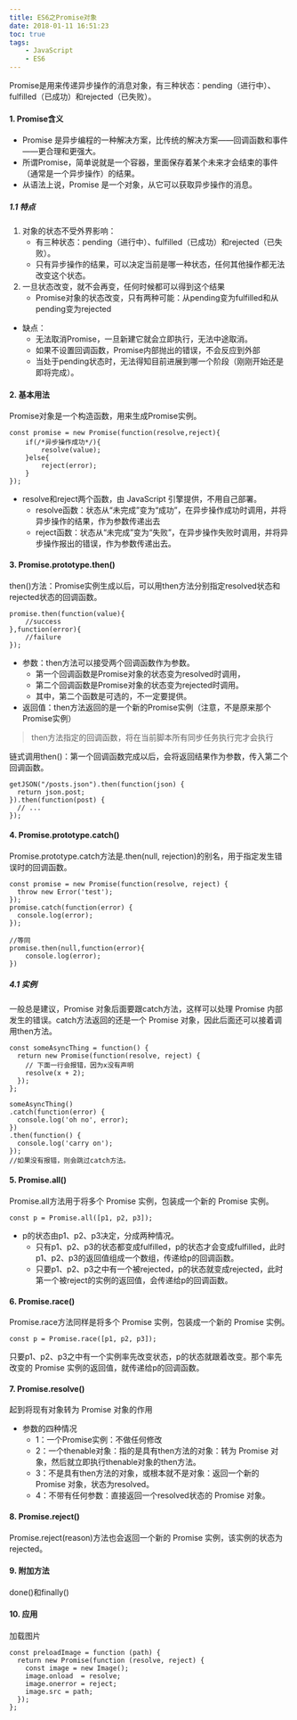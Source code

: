 ```yaml
---
title: ES6之Promise对象
date: 2018-01-11 16:51:23
toc: true
tags:
    - JavaScript
    - ES6
---
```

Promise是用来传递异步操作的消息对象，有三种状态：pending（进行中）、fulfilled（已成功）和rejected（已失败）。

#### 1. Promise含义
- Promise 是异步编程的一种解决方案，比传统的解决方案——回调函数和事件——更合理和更强大。
- 所谓Promise，简单说就是一个容器，里面保存着某个未来才会结束的事件（通常是一个异步操作）的结果。
- 从语法上说，Promise 是一个对象，从它可以获取异步操作的消息。

##### 1.1 特点
1. 对象的状态不受外界影响：
    - 有三种状态：pending（进行中）、fulfilled（已成功）和rejected（已失败）。
    - 只有异步操作的结果，可以决定当前是哪一种状态，任何其他操作都无法改变这个状态。
2. 一旦状态改变，就不会再变，任何时候都可以得到这个结果
    - Promise对象的状态改变，只有两种可能：从pending变为fulfilled和从pending变为rejected

- 缺点：
    - 无法取消Promise，一旦新建它就会立即执行，无法中途取消。
    - 如果不设置回调函数，Promise内部抛出的错误，不会反应到外部
    - 当处于pending状态时，无法得知目前进展到哪一个阶段（刚刚开始还是即将完成）。

<!--more-->

#### 2. 基本用法
Promise对象是一个构造函数，用来生成Promise实例。
```
const promise = new Promise(function(resolve,reject){
    if(/*异步操作成功*/){
        resolve(value);
    }else{
        reject(error);
    }
});
```
- resolve和reject两个函数，由 JavaScript 引擎提供，不用自己部署。
    - resolve函数：状态从“未完成”变为“成功”，在异步操作成功时调用，并将异步操作的结果，作为参数传递出去
    - reject函数：状态从“未完成”变为“失败”，在异步操作失败时调用，并将异步操作报出的错误，作为参数传递出去。

#### 3. Promise.prototype.then()
then()方法：Promise实例生成以后，可以用then方法分别指定resolved状态和rejected状态的回调函数。
```
promise.then(function(value){
    //success
},function(error){
    //failure
});
```
- 参数：then方法可以接受两个回调函数作为参数。
    - 第一个回调函数是Promise对象的状态变为resolved时调用，
    - 第二个回调函数是Promise对象的状态变为rejected时调用。
    - 其中，第二个函数是可选的，不一定要提供。
- 返回值：then方法返回的是一个新的Promise实例（注意，不是原来那个Promise实例）

> then方法指定的回调函数，将在当前脚本所有同步任务执行完才会执行

链式调用then()：第一个回调函数完成以后，会将返回结果作为参数，传入第二个回调函数。
```
getJSON("/posts.json").then(function(json) {
  return json.post;
}).then(function(post) {
  // ...
});
```
#### 4. Promise.prototype.catch()
Promise.prototype.catch方法是.then(null, rejection)的别名，用于指定发生错误时的回调函数。
```
const promise = new Promise(function(resolve, reject) {
  throw new Error('test');
});
promise.catch(function(error) {
  console.log(error);
});

//等同
promise.then(null,function(error){
    console.log(error);
})
```

##### 4.1 实例
一般总是建议，Promise 对象后面要跟catch方法，这样可以处理 Promise 内部发生的错误。catch方法返回的还是一个 Promise 对象，因此后面还可以接着调用then方法。
```
const someAsyncThing = function() {
  return new Promise(function(resolve, reject) {
    // 下面一行会报错，因为x没有声明
    resolve(x + 2);
  });
};

someAsyncThing()
.catch(function(error) {
  console.log('oh no', error);
})
.then(function() {
  console.log('carry on');
});
//如果没有报错，则会跳过catch方法。
```

#### 5. Promise.all()
Promise.all方法用于将多个 Promise 实例，包装成一个新的 Promise 实例。
```
const p = Promise.all([p1, p2, p3]);
```

- p的状态由p1、p2、p3决定，分成两种情况。
    - 只有p1、p2、p3的状态都变成fulfilled，p的状态才会变成fulfilled，此时p1、p2、p3的返回值组成一个数组，传递给p的回调函数。
    - 只要p1、p2、p3之中有一个被rejected，p的状态就变成rejected，此时第一个被reject的实例的返回值，会传递给p的回调函数。

#### 6. Promise.race()
Promise.race方法同样是将多个 Promise 实例，包装成一个新的 Promise 实例。
```
const p = Promise.race([p1, p2, p3]);
```
只要p1、p2、p3之中有一个实例率先改变状态，p的状态就跟着改变。那个率先改变的 Promise 实例的返回值，就传递给p的回调函数。

#### 7. Promise.resolve()
起到将现有对象转为 Promise 对象的作用
- 参数的四种情况
    - 1：一个Promise实例：不做任何修改
    - 2：一个thenable对象：指的是具有then方法的对象：转为 Promise 对象，然后就立即执行thenable对象的then方法。
    - 3：不是具有then方法的对象，或根本就不是对象：返回一个新的 Promise 对象，状态为resolved。
    - 4：不带有任何参数：直接返回一个resolved状态的 Promise 对象。

#### 8. Promise.reject()
Promise.reject(reason)方法也会返回一个新的 Promise 实例，该实例的状态为rejected。

#### 9. 附加方法
done()和finally()

#### 10. 应用
加载图片
```
const preloadImage = function (path) {
  return new Promise(function (resolve, reject) {
    const image = new Image();
    image.onload  = resolve;
    image.onerror = reject;
    image.src = path;
  });
};
```



